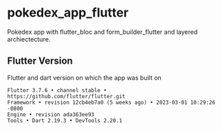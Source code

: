 # pokedex_app_flutter

Pokedex app with flutter_bloc and form_builder_flutter and layered archiectecture.

## Flutter Version 
Flutter and dart version on which the app was built on
```
Flutter 3.7.6 • channel stable • https://github.com/flutter/flutter.git
Framework • revision 12cb4eb7a0 (5 weeks ago) • 2023-03-01 10:29:26 -0800
Engine • revision ada363ee93
Tools • Dart 2.19.3 • DevTools 2.20.1
```
